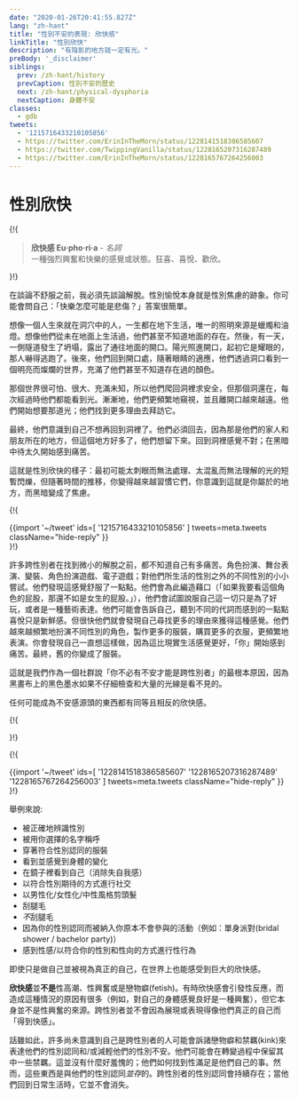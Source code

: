 ```yaml
---
date: "2020-01-26T20:41:55.827Z"
lang: "zh-hant"
title: "性別不安的表現: 欣快感"
linkTitle: "性別欣快"
description: "有陰影的地方就一定有光。"
preBody: '_disclaimer'
siblings:
  prev: /zh-hant/history
  prevCaption: 性別不安的歷史
  next: /zh-hant/physical-dysphoria
  nextCaption: 身體不安
classes:
  - gdb
tweets:
  - '1215716433210105856'
  - https://twitter.com/ErinInTheMorn/status/1228141518386585607
  - https://twitter.com/TwippingVanilla/status/1228165207316287489
  - https://twitter.com/ErinInTheMorn/status/1228165767264256003
---
```


# 性別欣快

{!{
<div class="gutter"><blockquote>
  <strong>欣快感 Eu·pho·ri·a</strong> - <em>名詞</em><br>
  <!-- A feeling or state of intense excitement and happiness. Elation, joy, glee. -->
  一種強烈興奮和快樂的感覺或狀態。狂喜、喜悅、歡欣。
</blockquote></div>
}!}


<!-- Before I can talk about discomfort, I have to talk about relief. Gender euphoria is itself a sign of gender dysphoria. You might be asking yourself, "how can happiness be sadness?" The answer to that is simple. -->

在談論不舒服之前，我必須先談論解脫。性別愉悅本身就是性別焦慮的跡象。你可能會問自己：「快樂怎麼可能是悲傷？」答案很簡單。

<!-- Imagine a person who was born in a cave, who spent their entire life living underground, with their only source of illumination being candles and oil lamps. Imagine they've never been above ground; they don't even know the surface exists. Then, one day, a cave-in happens in a side tunnel, and reveals an opening to the surface. Sunlight pours into the opening, and at first it is blinding and the person runs away in fear. Later, they return to the opening, and, as the person's eyes adjust, they look out through the hole and see a bright and brilliant world full of colors they didn't even know existed. -->

想像一個人生來就在洞穴中的人，一生都在地下生活，唯一的照明來源是蠟燭和油燈。想像他們從未在地面上生活過，他們甚至不知道地面的存在。然後，有一天，一側隧道發生了坍塌，露出了通往地面的開口。陽光照進開口，起初它是耀眼的，那人嚇得逃跑了。後來，他們回到開口處，隨著眼睛的適應，他們透過洞口看到一個明亮而燦爛的世界，充滿了他們甚至不知道存在過的顏色。

<!-- That world is scary, huge, and full of unknowns, so they crawl back into the cave for safety, but that hole is still there, and they see the light every time they pass it. Gradually, they peek out more and more frequently, and further and further from the opening. They start to want that light; they find reasons to visit it more often. -->

那個世界很可怕、很大、充滿未知，所以他們爬回洞裡求安全，但那個洞還在，每次經過時他們都能看到光。漸漸地，他們更頻繁地窺視，並且離開口越來越遠。他們開始想要那道光；他們找到更多理由去拜訪它。

<!-- Eventually they realize that they don't want to go back into the hole any more. They have to go back, because that is where their family and friends are, but this place is so much better, and they want to stay here. Going back into the hole feels wrong; it starts to hurt to be in the dark so much. -->

最終，他們意識到自己不想再回到洞裡了。他們必須回去，因為那是他們的家人和朋友所在的地方，但這個地方好多了，他們想留下來。回到洞裡感覺不對；在黑暗中待太久開始感到痛苦。

<!-- This is what gender euphoria is like: brief flashes of a light that may be too bright to handle at first, too confusing to understand, but as time goes on you become more accustomed to them and you realize that this is where you belong, and the darkness becomes the dysphoria. -->

這就是性別欣快的樣子：最初可能太刺眼而無法處理、太混亂而無法理解的光的短暫閃爍，但隨著時間的推移，你變得越來越習慣它們，你意識到這就是你屬於的地方，而黑暗變成了焦慮。

{!{ <div class="gutter">{{import '~/tweet' ids=[
  '1215716433210105856'
] tweets=meta.tweets className="hide-reply" }}</div> }!}

<!-- Many trans people have no idea how much pain they are in until they find small bits of relief. Cosplay, stage acting, drag, role playing games, video games; small little forays into a different gender than they have lived as. They find that it feels just a little bit more comfortable. They'll make up excuses for why ("If I'm gonna be looking at this character's ass, it might as well be a girl's ass."), they'll try to convince themselves it's all just for fun, or an artistic expression. They might tell themselves that the bits of joy they feel at hearing a different pronoun are just novelty. But soon they find themselves looking for reasons to get that more often. More and more frequently they're role playing characters of a different sex, building more costumes, buying more clothes, performing more often. You find yourself wanting to do that all the time, because it just feels better than your real life, and being "you" starts to hurt. Eventually, the old you becomes the costume. -->

許多跨性別者在找到微小的解脫之前，都不知道自己有多痛苦。角色扮演、舞台表演、變裝、角色扮演遊戲、電子遊戲；對他們所生活的性別之外的不同性別的小小嘗試。他們發現這感覺舒服了一點點。他們會為此編造藉口（「如果我要看這個角色的屁股，那還不如是女生的屁股。」），他們會試圖說服自己這一切只是為了好玩，或者是一種藝術表達。他們可能會告訴自己，聽到不同的代詞而感到的一點點喜悅只是新鮮感。但很快他們就會發現自己尋找更多的理由來獲得這種感覺。他們越來越頻繁地扮演不同性別的角色，製作更多的服裝，購買更多的衣服，更頻繁地表演。你會發現自己一直想這樣做，因為這比現實生活感覺更好，「你」開始感到痛苦。最終，舊的你變成了服裝。

<!-- This is the most fundamental reason why we as a community say "you do not need dysphoria to be trans", because black ink on a black canvas isn't visible without close examination and a lot of light. -->

這就是我們作為一個社群說「你不必有不安才能是跨性別者」的最根本原因，因為黑畫布上的黑色墨水如果不仔細檢查和大量的光線是看不見的。

<!-- Anything that can be a source of dysphoria has an equal and opposite euphoria. -->

任何可能成為不安感源頭的東西都有同等且相反的欣快感。

{!{ <div class="print-break-before"></div> }!}

{!{ <div class="gutter">{{import '~/tweet' ids=[
  '1228141518386585607'
  '1228165207316287489'
  '1228165767264256003'
] tweets=meta.tweets className="hide-reply" }}</div> }!}

舉例來說:

<!-- - Being gendered correctly
- Being addressed by your chosen name
- Wearing correctly-gendered clothing
- Seeing and feeling changes in your body
- Seeing yourself in the mirror (removal of depersonalization)
- Socializing in a way that conforms with gendered expectations
- Getting a haircut in a masculine / feminine / androgynous manner
- Shaving your legs
- NOT shaving your legs
- Being included in something you wouldn't otherwise because of your assigned gender (e.g. bridal shower or bachelor party)
- Feeling sexy / having sex in a way that aligns with your gender and sexuality. -->

- 被正確地辨識性別
- 被用你選擇的名字稱呼
- 穿著符合性別認同的服裝
- 看到並感覺到身體的變化
- 在鏡子裡看到自己（消除失自我感）
- 以符合性別期待的方式進行社交
- 以男性化/女性化/中性風格剪頭髮
- 刮腿毛
- *不*刮腿毛
- 因為你的性別認同而被納入你原本不會參與的活動（例如：單身派對(bridal shower / bachelor party)）
- 感到性感/以符合你的性別和性向的方式進行性行為

<!-- Even just being out in the world as yourself and being seen as yourself can be massively euphoric. -->

即使只是做自己並被視為真正的自己，在世界上也能感受到巨大的欣快感。

<!-- **What euphoria is NOT** is a sexual high, turn-on, or fetish. Sometimes euphoria can trigger a sexual response, and there are many factors at play that cause that (feeling good about your body is a turn-on, for example), but it is not a source of sexual excitement. Trans people are not "getting off" on presenting or acting like their true selves. -->

**欣快感**並**不是**性高潮、性興奮或是戀物癖(fetish)。有時欣快感會引發性反應，而造成這種情況的原因有很多（例如，對自己的身體感覺良好是一種興奮），但它本身並不是性興奮的來源。跨性別者並不會因為展現或表現得像他們真正的自己而「得到快感」。

<!-- That said, many people who have not yet realized they are trans may resort to fetishes and kinks to express their gender and/or relieve their dysphoria. They may maintain some of these kinks through transition. There is no shame in this; how they find sexual fulfillment is their own business. However, these things are *alongside* their gender. A trans person's sense of gender persists indefinitely; it does not go away when they go back to their daily lives. -->

話雖如此，許多尚未意識到自己是跨性別者的人可能會訴諸戀物癖和禁羈(kink)來表達他們的性別認同和/或減輕他們的性別不安。他們可能會在轉變過程中保留其中一些禁羈。這並沒有什麼好羞愧的；他們如何找到性滿足是他們自己的事。然而，這些東西是與他們的性別認同*並存*的。跨性別者的性別認同會持續存在；當他們回到日常生活時，它並不會消失。
